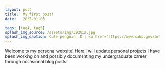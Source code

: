 ```yaml
---
layout: post
title:  My first post!
date:   2022-01-03

tags: [tag4, tag5]
splash_img_source: /assets/img/392012.jpg
splash_img_caption: Cute penguin :D | <a href="https://www.cabq.gov/artsculture/biopark/news/10-cool-facts-about-penguins">Image Source</a>
---
```

Welcome to my personal website! Here I will update personal projects I have been working on and possibly documenting my undergraduate career through occasional blog posts!
